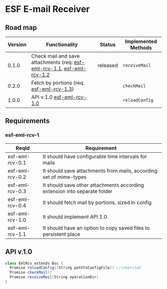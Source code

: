 # ESF E-mail Receiver

## Road map

| Version   | Functionality                                                                                                | Status   | Implemented Methods |
|---        |---                                                                                                           |---       |---                  |
| 0.1.0     | Check mail and save attachments (req: [esf-eml-rcv-1.1](esf-eml-rcv-1.1), [esf-eml-rcv-1.2](esf-eml-rcv-1.2) | released | ```receiveMail```   |
| 0.2.0     | Fetch by portions (req. [esf-eml-rcv-1.3](esf-eml-rcv-1.3))                                                  |          | ```checkMail```     |
| 1.0.0     | API v.1.0 [esf-eml-rcv-1.0](esf-eml-rcv-1.0)                                                                 |          | ```reloadConfig```  |

## Requirements

### esf-eml-rcv-1
| ReqId           | Requirement                                                                |
|---              |---                                                                         |
| esf-eml-rcv-0.1 | It should have configurable time intervals for mails                       |
| esf-eml-rcv-0.2 | It should save attachments from mails, according set  of mime-types        |
| esf-eml-rcv-0.3 | It should save other attachments according extension into separate folder  |
| esf-eml-rcv-0.4 | It should fetch mail by portions, sized in config                          |
| esf-eml-rcv-1.0 | It should implement API 1.0                                                |
| esf-eml-rcv-1.1 | It should have an option to copy saved files to persistent place           |

## API v.1.0

```cs
class EmlRcv extends Bsc {
  Promise reloadConfig([String pathToConfigFile]) //inherited
  Promise checkMail()
  Promise receiveMail(String operationDir)
}
```

